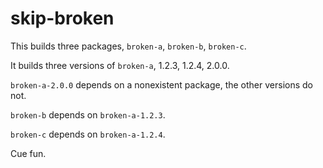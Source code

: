 # skip-broken

This builds three packages, `broken-a`, `broken-b`, `broken-c`.

It builds three versions of `broken-a`, 1.2.3, 1.2.4, 2.0.0.

`broken-a-2.0.0` depends on a nonexistent package, the other versions do not.

`broken-b` depends on `broken-a-1.2.3`.

`broken-c` depends on `broken-a-1.2.4`.

Cue fun.
